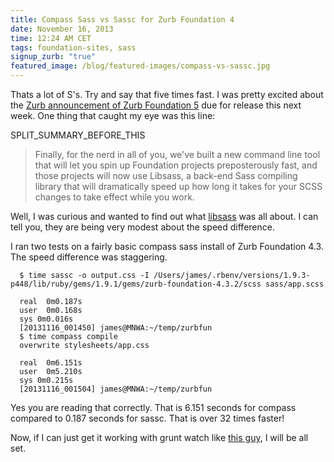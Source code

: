 ```yaml
---
title: Compass Sass vs Sassc for Zurb Foundation 4
date: November 16, 2013
time: 12:24 AM CET
tags: foundation-sites, sass
signup_zurb: "true"
featured_image: /blog/featured-images/compass-vs-sassc.jpg
---
```


Thats a lot of S's. Try and say that five times fast. I was pretty excited about the [Zurb announcement of Zurb Foundation 5](http://zurb.com/article/1274/we-feel-the-need-the-need-for-speed-what-) due for release this next week. One thing that caught my eye was this line:

SPLIT\_SUMMARY\_BEFORE\_THIS

> Finally, for the nerd in all of you, we've built a new command line tool that will let you spin up Foundation projects preposterously fast, and those projects will now use <span class="inline-code">Libsass</span>, a back-end Sass compiling library that will dramatically speed up how long it takes for your SCSS changes to take effect while you work.

Well, I was curious and wanted to find out what [libsass](https://github.com/hcatlin/libsass) was all about. I can tell you, they are being very modest about the speed difference.


I ran two tests on a fairly basic compass sass install of Zurb Foundation 4.3. The speed difference was staggering.

      $ time sassc -o output.css -I /Users/james/.rbenv/versions/1.9.3-p448/lib/ruby/gems/1.9.1/gems/zurb-foundation-4.3.2/scss sass/app.scss

      real  0m0.187s
      user  0m0.168s
      sys 0m0.016s
      [20131116_001450] james@MNWA:~/temp/zurbfun
      $ time compass compile
      overwrite stylesheets/app.css

      real  0m6.151s
      user  0m5.210s
      sys 0m0.215s
      [20131116_001504] james@MNWA:~/temp/zurbfun

Yes you are reading that correctly. That is 6.151 seconds for compass compared to 0.187 seconds for sassc. That is over 32 times faster!

Now, if I can just get it working with grunt watch like [this guy](http://benfrain.com/lightning-fast-sass-compiling-with-libsass-node-sass-and-grunt-sass), I will be all set.
